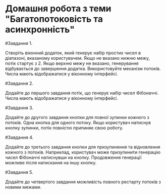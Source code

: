 # Домашня робота з теми "Багатопотоковість та асинхронність"

#Завдання 1.

Створіть віконний додаток, який генерує набір простих чисел в 
діапазоні, вказаному користувачем. Якщо не вказано нижню 
межу, потік стартує з 2. Якщо верхню межу не вказано, 
генерування відбувається до завершення додатка.
Використовуйте механізм потоків. Числа мають відображатися у 
віконному інтерфейсі.

#Завдання 2.

Додайте до першого завдання потік, що генерує набір чисел 
Фібоначчі. Числа мають відображатися у віконному інтерфейсі.

#Завдання 3.

Додайте до другого завдання кнопки для повної зупинки кожного 
з потоків. Одна кнопка для одного потоку. Якщо користувач 
натиснув кнопку зупинки, потік повністю припиняє свою роботу.

#Завдання 4.

Додайте до третього завдання кнопки для призупинення та 
відновлення кожного з потоків. Наприклад, користувач може 
призупинити генерацію чисел Фібоначчі натиснувши на кнопку. 
Продовження генерації можливе після натискання на іншу 
кнопку.

#Завдання 5.

Додайте до четвертого завдання можливість повного рестарту 
потоків з новими межами.
